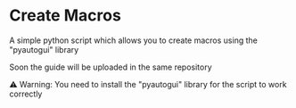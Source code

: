 # Create Macros
A simple python script which allows you to create macros using the "pyautogui" library

Soon the guide will be uploaded in the same repository

⚠ Warning: You need to install the "pyautogui" library for the script to work correctly 
